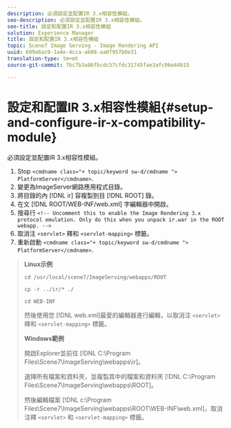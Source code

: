 ```yaml
---
description: 必須設定並配置IR 3.x相容性模組。
seo-description: 必須設定並配置IR 3.x相容性模組。
seo-title: 設定和配置IR 3.x相容性模組
solution: Experience Manager
title: 設定和配置IR 3.x相容性模組
topic: Scene7 Image Serving - Image Rendering API
uuid: 609a6ac9-1a4e-4cca-ab08-aa0f957b0e31
translation-type: tm+mt
source-git-commit: 7bc7b3a86fbcdc57cfdc31745fae3afc06e44b15

---
```



# 設定和配置IR 3.x相容性模組{#setup-and-configure-ir-x-compatibility-module}

必須設定並配置IR 3.x相容性模組。

1. Stop `<cmdname class="+ topic/keyword sw-d/cmdname ">  PlatformServer</cmdname>`.
1. 變更為ImageServer網路應用程式目錄。
1. 將目錄的內 [!DNL ir] 容複製到目 [!DNL ROOT] 錄。
1. 在文 [!DNL ROOT/WEB-INF/web.xml] 字編輯器中開啟。
1. 搜尋行 `<!-- Uncomment this to enable the Image Rendering 3.x protocol emulation. Only do this when you unpack ir.war in the ROOT webapp. -->`
1. 取消注 `<servlet>` 釋和 `<servlet-mapping>` 標籤。
1. 重新啟動 `<cmdname class="+ topic/keyword sw-d/cmdname ">  PlatformServer</cmdname>`.
>**Linux示例**
>
>`cd /usr/local/scene7/ImageServing/webapps/ROOT`
>
>`cp -r ../ir/* ./`
>
>`cd WEB-INF`
>
>然後使用您 [!DNL web.xml]最愛的編輯器進行編輯，以取消注 `<servlet>` 釋和 `<servlet-mapping>` 標籤。
>
>**Windows範例**
>
>開啟Explorer並前往 [!DNL C:\Program Files\Scene7\ImageServing\webapps\ir]。
>
>選擇所有檔案和資料夾，並複製其中的檔案和資料夾 [!DNL C:\Program Files\Scene7\ImageServing\webapps\ROOT]。
>
>然後編輯檔案 [!DNL c:\Program Files\Scene7\ImageServing\webapps\ROOT\WEB-INF\web.xml]，取消注釋 `<servlet>` 和 `<servlet-mapping>` 標籤。

